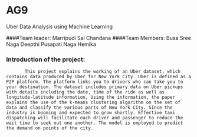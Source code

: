 # AG9
Uber Data Analysis using Machine Learning

####Team leader: 
Marripudi Sai Chandana
####Team Members:
Busa Sree Naga Deepthi
Pusapati Naga Hemika

### Introduction of the project:
           This project explains the working of an Uber dataset, which contains data produced by Uber for New York City. Uber is defined as a P2P platform. The platform links you to drivers who can take you to your destination. The dataset includes primary data on Uber pickups with details including the date, time of the ride as well as longitude-latitude information, Using the information, the paper explains the use of the k-means clustering algorithm on the set of data and classify the various parts of New York City. Since the industry is booming and expected to grow shortly. Effective taxi dispatching will facilitate each driver and passenger to reduce the wait time to seek out one another. The model is employed to predict the demand on points of the city. 


